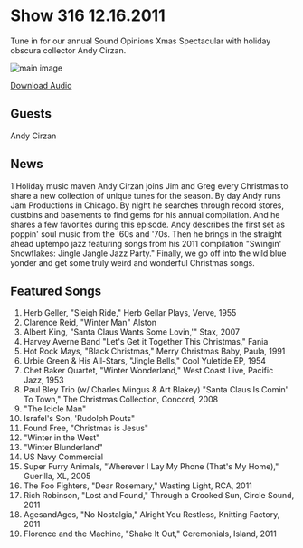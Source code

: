 # Show 316 12.16.2011
Tune in for our annual Sound Opinions Xmas Spectacular with holiday obscura collector Andy Cirzan.

![main image](http://www.soundopinions.org/images/andycirzan.jpg)

[Download Audio](http://audio.soundopinions.org/streams/2011/12/so_20111216.m3u)

## Guests
Andy Cirzan 

## News
1 Holiday music maven Andy Cirzan joins Jim and Greg every Christmas to share a new collection of unique tunes for the season. By day Andy runs Jam Productions in Chicago. By night he searches through record stores, dustbins and basements to find gems for his annual compilation. And he shares a few favorites during this episode. Andy describes the first set as poppin' soul music from the '60s and '70s. Then he brings in the straight ahead uptempo jazz featuring songs from his 2011 compilation "Swingin' Snowflakes: Jingle Jangle Jazz Party." Finally, we go off into the wild blue yonder and get some truly weird and wonderful Christmas songs.



## Featured Songs
1. Herb Geller, "Sleigh Ride," Herb Gellar Plays, Verve, 1955
2. Clarence Reid, "Winter Man" Alston
3. Albert King, "Santa Claus Wants Some Lovin,'" Stax, 2007
4. Harvey Averne Band "Let's Get it Together This Christmas," Fania
5. Hot Rock Mays, "Black Christmas," Merry Christmas Baby, Paula, 1991
6. Urbie Green & His All-Stars, "Jingle Bells," Cool Yuletide EP, 1954
7. Chet Baker Quartet, "Winter Wonderland," West Coast Live, Pacific Jazz, 1953
8. Paul Bley Trio (w/ Charles Mingus & Art Blakey) "Santa Claus Is Comin' To Town," The Christmas Collection, Concord, 2008
9. "The Icicle Man"
10. Israfel's Son, 'Rudolph Pouts"
11. Found Free, "Christmas is Jesus"
12. "Winter in the West"
13. "Winter Blunderland"
14. US Navy Commercial
15. Super Furry Animals, "Wherever I Lay My Phone (That's My Home)," Guerilla, XL, 2005
16. The Foo Fighters, "Dear Rosemary," Wasting Light, RCA, 2011
17. Rich Robinson, "Lost and Found," Through a Crooked Sun, Circle Sound, 2011
18. AgesandAges, "No Nostalgia," Alright You Restless, Knitting Factory, 2011
19. Florence and the Machine, "Shake It Out," Ceremonials, Island, 2011
